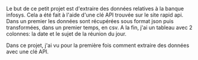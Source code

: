 Le but de ce petit projet est d'extraire des données relatives à la banque infosys.
Cela a été fait à l'aide d'une clé API trouvée sur le site rapid api.
Dans un premier les données sont récupérées sous format json puis transformées, dans un premier temps, en csv.
A la fin, j'ai un tableau avec 2 colonnes: la date et le sujet de la réunion du jour.

Dans ce projet, j'ai vu pour la première fois comment extraire des données avec une clé API.
